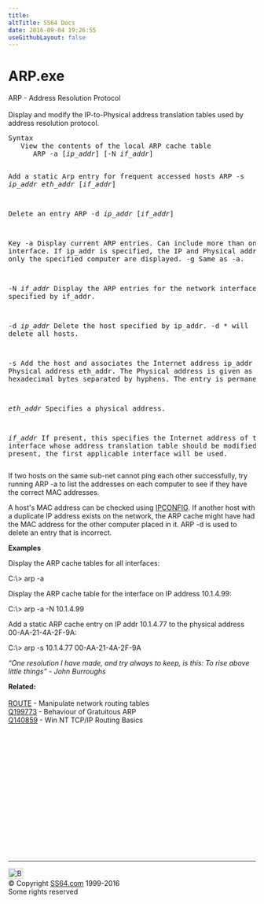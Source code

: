 ```yaml
---
title:
altTitle: SS64 Docs
date: 2016-09-04 19:26:55
useGithubLayout: false
---
```

<!-- #BeginLibraryItem "/Library/head_nt.lbi" --><!-- #EndLibraryItem --><h1>ARP.exe</h1> 
<p>ARP - Address Resolution Protocol <br>
<br>Display and modify the IP-to-Physical address translation tables used by address resolution protocol. </p>
<pre>Syntax
   View the contents of the local ARP cache table 
      ARP -a [<i>ip_addr</i>] [-N <i>if_addr</i>]

   Add a static Arp entry for frequent accessed hosts 
      ARP -s <i>ip_addr</i> <i>eth_addr</i> [<i>if_addr</i>]

   Delete an entry 
      ARP -d <i>ip_addr</i> [<i>if_addr</i>]

Key
   -a           Display current ARP entries.
                Can include more than one network interface.
                If ip_addr is specified, the IP and Physical
                addresses for only the specified computer are displayed. 
   -g           Same as -a.

   -N <i>if_addr</i>   Display the ARP entries for the network interface specified
                by if_addr.

   -d <i>ip_addr</i>   Delete the host specified by ip_addr.
                -d *  will delete all hosts.

   -s           Add the host and associates the Internet address ip_addr
                with the Physical address eth_addr.  The Physical address is
                given as 6 hexadecimal bytes separated by hyphens. The entry
                is permanent.

   <i>eth_addr</i>     Specifies a physical address.

   <i>if_addr</i>      If present, this specifies the Internet address of the
                interface whose address translation table should be modified.
                If not present, the first applicable interface will be used.
</pre>
<p> If two hosts on the same sub-net cannot ping each other successfully, try running ARP -a to list the addresses on each computer to see if they have the correct MAC addresses.</p>
<p>A host's MAC address can be checked using <a href="ipconfig.html">IPCONFIG</a>.   If another host with a duplicate IP address exists on the network, the ARP cache 
  might have had the MAC address for the other computer placed in it. ARP -d is used to delete an entry that is incorrect.</p>
<p><b>Examples</b></p>
<p>Display the ARP cache tables for all interfaces:</p>
<p><span class="code">C:\&gt; arp -a</span></p>
<p>Display the ARP cache table for the interface on IP address 10.1.4.99:</p>
<p><span class="code">C:\&gt; arp -a -N 10.1.4.99</span></p>
<p>Add a static ARP cache entry on IP addr 10.1.4.77 to the physical address 00-AA-21-4A-2F-9A:</p>
<p><span class="code">C:\&gt; arp -s 10.1.4.77 00-AA-21-4A-2F-9A</span></p>
<p class="quote"><i>“One resolution I have made, and try always to keep, is this: To rise above little things” - John Burroughs</i> </p>
<p><b>Related:</b><br>
<br>
<a href="route.html">ROUTE</a> - Manipulate network routing tables<br>
<a href="https://support.microsoft.com/kb/199773">Q199773</a> - Behaviour of Gratuitous ARP <br>
<a href="https://support.microsoft.com/kb/140859">Q140859</a> - Win NT TCP/IP Routing Basics</p><!-- #BeginLibraryItem "/Library/foot_nt.lbi" --><p>
<!-- windows300 -->
<ins class="adsbygoogle" style="display:inline-block;width:300px;height:250px" data-ad-client="ca-pub-6140977852749469" data-ad-slot="7649547908"></ins>
<script>
(adsbygoogle = window.adsbygoogle || []).push({});
</script></p>
<hr>
<div id="bl" class="footer"><a href="arp.html#"><img src="../images/top.png" width="30" height="22" alt="Back to the Top"></a></div>
<div id="br" class="footer, tagline">© Copyright <a href="../index.html">SS64.com</a> 1999-2016<br>
Some rights reserved</div><!-- #EndLibraryItem -->
